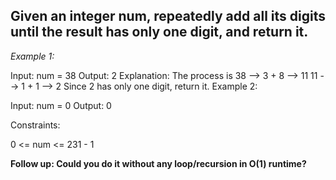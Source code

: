 ## Given an integer num, repeatedly add all its digits until the result has only one digit, and return it.

 

*Example 1:*

Input: num = 38
Output: 2
Explanation: The process is
38 --> 3 + 8 --> 11
11 --> 1 + 1 --> 2 
Since 2 has only one digit, return it.
Example 2:

Input: num = 0
Output: 0
 

Constraints:

0 <= num <= 231 - 1
 

**Follow up: Could you do it without any loop/recursion in O(1) runtime?**
